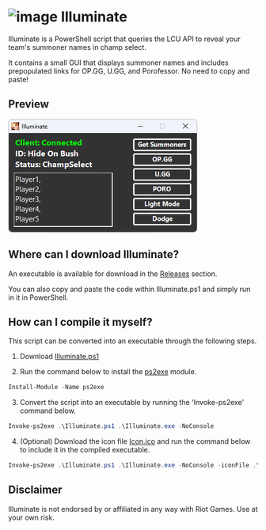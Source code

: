 # ![image](https://i.imgur.com/chXMyEu.png) Illuminate
Illuminate is a PowerShell script that queries the LCU API to reveal your team's summoner names in champ select.

It contains a small GUI that displays summoner names and includes prepopulated links for OP.GG, U.GG, and Porofessor. No need to copy and paste!

## Preview
![GitHub Image](/Preview.png)

## Where can I download Illuminate?
An executable is available for download in the [Releases](https://github.com/stuartgrubb/Illuminate/releases) section.

You can also copy and paste the code within Illuminate.ps1 and simply run in it in PowerShell.

## How can I compile it myself?
This script can be converted into an executable through the following steps.

1. Download [Illuminate.ps1](https://github.com/stuartgrubb/Illuminate/tree/main/Illuminate)

2. Run the command below to install the [ps2exe](https://www.powershellgallery.com/packages/ps2exe/) module.
```PowerShell
Install-Module -Name ps2exe
```

3. Convert the script into an executable by running the 'Invoke-ps2exe' command below.
```PowerShell
Invoke-ps2exe .\Illuminate.ps1 .\Illuminate.exe -NoConsole
```

4. (Optional) Download the icon file [Icon.ico](https://github.com/stuartgrubb/Illuminate/tree/main/Illuminate) and run the command below to include it in the compiled executable.
```PowerShell
Invoke-ps2exe .\Illuminate.ps1 .\Illuminate.exe -NoConsole -iconFile .\Icon.ico
```

## Disclaimer
Illuminate is not endorsed by or affiliated in any way with Riot Games. Use at your own risk.
